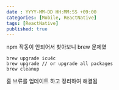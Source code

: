```yaml
---
date : YYYY-MM-DD HH:MM:SS +09:00
categories: [Mobile, ReactNative]
tags: [ReactNative]
published: true
---
```


npm 작동이 안되어서 찾아보니
brew 문제였

```
brew upgrade icu4c
brew upgrade // or upgrade all packages
brew cleanup
```
홈 브류를 업데이트 하고 정리하여 해결됨
